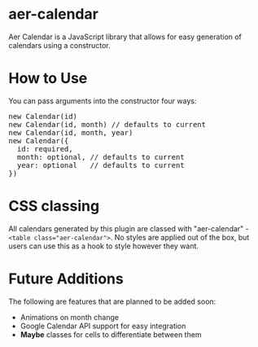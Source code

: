 # aer-calendar

Aer Calendar is a JavaScript library that allows for easy generation of calendars using a constructor.

# How to Use
You can pass arguments into the constructor four ways:
<pre>
new Calendar(id)
new Calendar(id, month) // defaults to current
new Calendar(id, month, year)
new Calendar({
  id: required,
  month: optional, // defaults to current
  year: optional   // defaults to current
})
</pre>

# CSS classing
All calendars generated by this plugin are classed with "aer-calendar" - <code>&lt;table class=&quot;aer-calendar&quot;&gt;</code>. No styles are applied out of the box, but users can use this as a hook to style however they want.

# Future Additions
The following are features that are planned to be added soon:

- Animations on month change
- Google Calendar API support for easy integration
- **Maybe** classes for cells to differentiate between them
